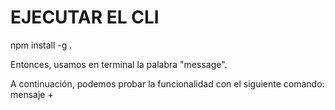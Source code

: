 # EJECUTAR EL CLI

npm install -g .

Entonces, usamos en terminal la palabra "message".

A continuación, podemos probar la funcionalidad con el siguiente comando:
mensaje + <texto introducido por el usuario>